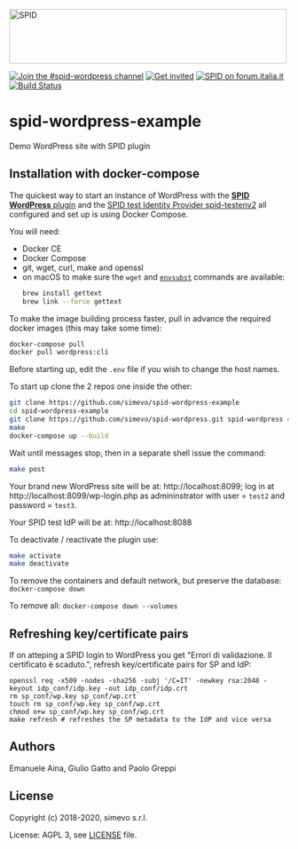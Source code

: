 <img src="https://github.com/italia/spid-graphics/blob/master/spid-logos/spid-logo-b-lb.png" alt="SPID" data-canonical-src="https://github.com/italia/spid-graphics/blob/master/spid-logos/spid-logo-b-lb.png" width="500" height="98" />

[![Join the #spid-wordpress channel](https://img.shields.io/badge/Slack%20channel-%23spid--wordpress-blue.svg?logo=slack)](https://developersitalia.slack.com/messages/C7ESTBB98)
[![Get invited](https://slack.developers.italia.it/badge.svg)](https://slack.developers.italia.it/)
[![SPID on forum.italia.it](https://img.shields.io/badge/Forum-SPID-blue.svg)](https://forum.italia.it/c/spid)
[![Build Status](https://travis-ci.com/simevo/spid-wordpress-example-form.svg?branch=master)](https://travis-ci.com/simevo/spid-wordpress-example-form)

# spid-wordpress-example

Demo WordPress site with SPID plugin

## Installation with docker-compose

The quickest way to start an instance of WordPress with the [**SPID WordPress** plugin](https://github.com/simevo/spid-wordpress) and the [SPID test Identity Provider spid-testenv2](https://github.com/italia/spid-testenv2) all configured and set up is using Docker Compose.

You will need:
- Docker CE
- Docker Compose
- git, wget, curl, make and openssl
- on macOS to make sure the `wget` and [`envsubst`](https://stackoverflow.com/questions/23620827/envsubst-command-not-found-on-mac-os-x-10-8) commands are available:
    ```sh
    brew install gettext
    brew link --force gettext
    ```

To make the image building process faster, pull in advance the required docker images (this may take some time):
```sh
docker-compose pull
docker pull wordpress:cli
```

Before starting up, edit the `.env` file if you wish to change the host names.

To start up clone the 2 repos one inside the other:
```sh
git clone https://github.com/simevo/spid-wordpress-example
cd spid-wordpress-example
git clone https://github.com/simevo/spid-wordpress.git spid-wordpress # yes ! clone spid-wordpress inside spid-wordpress-example !
make
docker-compose up --build
```

Wait until messages stop, then in a separate shell issue the command:
```sh
make post
```

Your brand new WordPress site will be at: http://localhost:8099; log in at http://localhost:8099/wp-login.php as admininstrator with user = `test2` and password = `test3`.

Your SPID test IdP will be at: http://localhost:8088

To deactivate / reactivate the plugin use:
```sh
make activate
make deactivate
```

To remove the containers and default network, but preserve the database: `docker-compose down`

To remove all: `docker-compose down --volumes`

## Refreshing key/certificate pairs

If on atteping a SPID login to WordPress you get "Errori di validazione. Il certificato è scaduto.", refresh key/certificate pairs for SP and IdP:
```
openssl req -x509 -nodes -sha256 -subj '/C=IT' -newkey rsa:2048 -keyout idp_conf/idp.key -out idp_conf/idp.crt
rm sp_conf/wp.key sp_conf/wp.crt
touch rm sp_conf/wp.key sp_conf/wp.crt
chmod o+w sp_conf/wp.key sp_conf/wp.crt
make refresh # refreshes the SP metadata to the IdP and vice versa
```

## Authors

Emanuele Aina, Giulio Gatto and Paolo Greppi

## License

Copyright (c) 2018-2020, simevo s.r.l.

License: AGPL 3, see [LICENSE](LICENSE) file.
